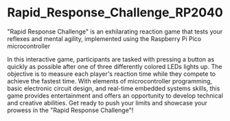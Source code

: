 # Rapid_Response_Challenge_RP2040
"Rapid Response Challenge" is an exhilarating reaction game that tests your reflexes and mental agility, implemented using the Raspberry Pi Pico microcontroller

In this interactive game, participants are tasked with pressing a button as quickly as possible after one of three differently colored LEDs lights up. The objective is to measure each player's reaction time while they compete to achieve the fastest time. With elements of microcontroller programming, basic electronic circuit design, and real-time embedded systems skills, this game provides entertainment and offers an opportunity to develop technical and creative abilities. Get ready to push your limits and showcase your prowess in the "Rapid Response Challenge"!





